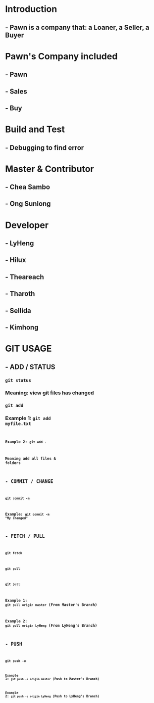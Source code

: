 # Introduction

## - Pawn is a company that: a Loaner, a Seller, a Buyer

# Pawn's Company included

## - Pawn
## - Sales
## - Buy

# Build and Test

## - Debugging to find error

# Master & Contributor

## - Chea Sambo
## - Ong Sunlong

# Developer

## - LyHeng
## - Hilux
## - Theareach
## - Tharoth
## - Sellida
## - Kimhong

# GIT USAGE

## - ADD / STATUS
### <code>git status</code>
### Meaning: view git files has changed
### <code>git add <file> </code>
### Example 1: <code>git add myfile.txt<code>
### Example 2: <code>git add .</code>
### Meaning add all files & folders
## - COMMIT / CHANGE
### <code>git commit -m <message></code>
### Example: <code>git commit -m "My Changed"</code>
## - FETCH / PULL
### <code>git fetch</code>
### <code>git pull</code>
### <code>git pull <remote> <branchname></code>
### Example 1: <code>git pull origin master</code> (From Master's Branch)
### Example 2: <code>git pull origin LyHeng</code> (From LyHeng's Branch)

## - PUSH
### <code>git push -u <remote> <branchname>
### Example 1: <code>git push -u origin master</code> (Push to Master's Branch)
### Example 2: <code>git push -u origin LyHeng</code> (Push to LyHeng's Branch)
